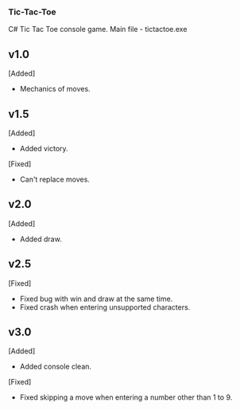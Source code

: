### Tic-Tac-Toe
 C# Tic Tac Toe console game.
 Main file - tictactoe.exe

## v1.0
[Added]
 - Mechanics of moves.

## v1.5
[Added]
 - Added victory.

[Fixed]
 - Can't replace moves.

## v2.0
[Added]
 - Added draw.

## v2.5
[Fixed]
 - Fixed bug with win and draw at the same time.
 - Fixed crash when entering unsupported characters.

## v3.0
[Added]
 - Added console clean.

[Fixed]
 - Fixed skipping a move when entering a number other than 1 to 9.